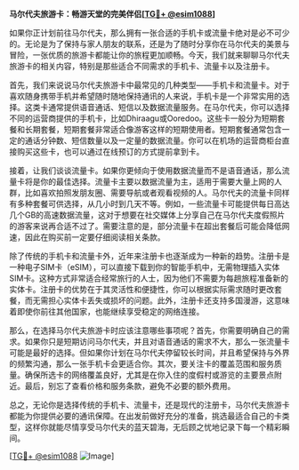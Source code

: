 **马尔代夫旅游卡：畅游天堂的完美伴侣[[TG💪+ @esim1088](https://t.me/s/esim1088)]**

如果你正计划前往马尔代夫，那么拥有一张合适的手机卡或流量卡绝对是必不可少的。无论是为了保持与家人朋友的联系，还是为了随时分享你在马尔代夫的美景与冒险，一张优质的旅游卡都能让你的旅程更加顺畅。今天，我们就来聊聊马尔代夫旅游卡的相关内容，特别是那些适合不同需求的手机卡、流量卡以及注册卡。

首先，我们来说说马尔代夫旅游卡中最常见的几种类型——手机卡和流量卡。对于喜欢随身携带手机并希望随时随地保持通讯的人来说，手机卡是一个非常实用的选择。这类卡通常提供语音通话、短信以及数据流量服务。在马尔代夫，你可以选择不同的运营商提供的手机卡，比如Dhiraagu或Ooredoo。这些卡一般分为短期套餐和长期套餐，短期套餐非常适合像游客这样的短期使用者。短期套餐通常包含一定的通话分钟数、短信数量以及一定量的数据流量。你可以在机场的运营商柜台直接购买这些卡，也可以通过在线预订的方式提前拿到卡。

接着，让我们谈谈流量卡。如果你更倾向于使用数据流量而不是语音通话，那么流量卡将是你的最佳选择。流量卡主要以数据流量为主，适用于需要大量上网的人群，比如喜欢拍照发朋友圈、需要导航或者观看视频的人。马尔代夫的流量卡同样有多种套餐可供选择，从几小时到几天不等。例如，一些流量卡可能提供每日高达几个GB的高速数据流量，这对于想要在社交媒体上分享自己在马尔代夫度假照片的游客来说再合适不过了。需要注意的是，部分流量卡在超出套餐后可能会降低网速，因此在购买前一定要仔细阅读相关条款。

除了传统的手机卡和流量卡外，近年来注册卡也逐渐成为一种新的趋势。注册卡是一种电子SIM卡（eSIM），可以直接下载到你的智能手机中，无需物理插入实体SIM卡。这种方式非常适合经常旅行的人士，因为他们不需要为每趟旅程准备新的实体卡。注册卡的优势在于其灵活性和便捷性，你可以根据实际需求随时更改套餐，而无需担心实体卡丢失或损坏的问题。此外，注册卡还支持多国漫游，这意味着即使你前往其他国家，也能继续享受稳定的网络连接。

那么，在选择马尔代夫旅游卡时应该注意哪些事项呢？首先，你需要明确自己的需求。如果你只是短期访问马尔代夫，并且对语音通话的需求不大，那么一张流量卡可能是最好的选择。但如果你计划在马尔代夫停留较长时间，并且希望保持与外界的频繁沟通，那么一张手机卡会更适合你。其次，要关注卡的覆盖范围和服务质量。确保所选卡的网络覆盖良好，尤其是在你入住的度假村或游览的主要景点附近。最后，别忘了查看价格和服务条款，避免不必要的额外费用。

总之，无论你是选择传统的手机卡、流量卡，还是现代的注册卡，马尔代夫旅游卡都能为你提供必要的通讯保障。在出发前做好充分的准备，挑选最适合自己的卡类型，这样你就能尽情享受马尔代夫的蓝天碧海，无后顾之忧地记录下每一个精彩瞬间。

[[TG💪+ @esim1088](https://t.me/s/esim1088) ![Image](https://i.postimg.cc/4NQfJmqS/Snipaste-2025-05-13-00-14-12.png)]